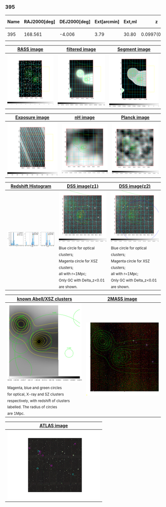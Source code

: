<div STYLE="page-break-after: always;"></div>

### 395

|Name|RAJ2000[deg]|DEJ2000[deg] |Ext[arcmin]| Ext,ml | z | z_src| C|GC(XSZ,Delta_z<0.01)| GC(OPT,Delta_z<0.01)|GC| R_sig[arcmin] | R500[arcmin] | R500[Mpc]| CRsig[c/s] | CR500[c/s] |L500[1E44 erg/s]|F500[1E-12 erg/s/cm^2]| M500[1E14 Msun]|Tx[keV]|Cnt_sig|Beta|Rc[arcmin]|Comment|Alias|
|---|---|---|---|---|---|------|---|--------|---------|----------|---|---|---|---|---|---|---|---|---|---|---|---|---|---|
|395| 168.561| -4.006| 3.79| 30.80| 0.0997(0.005)| z1, z_opt| S| -| N| N| 7.338| 6.360| 0.702| 0.062(0.026)| 0.060(0.026)| 0.271(0.088)| 1.077(0.349)| 1.08(0.18)| 2.32(0.24)| 25.3| 0.864(-0.152+0.097)| 5.921(-1.324+1.167)| -| t184|

|[RASS image](../image/395/395_img.pdf)|[filtered image](../image/395/395_fil.pdf)|[Segment image](../image/395/395_seg.pdf)|
|-------------------|--------------------|-------------------|
| <img src="../image/395/395_img.png" width="300">  | <img src="../image/395/395_fil.png" width="300">   | <img src="../image/395/395_seg.png" width="300">  |

|[Exposure image](../image/395/395_mex.pdf)| [nH image](../image/395/395_nh.pdf)| [Planck image](../image/395/395_p.pdf)|
|-------------------|--------------------|-------------------|
|<img src="../image/395/395_mex.png" width="300">   | <img src="../image/395/395_nh.png" width="300">    | <img src="../image/395/395_p.png" width="300"> |

|[Redshift Histogram](../image/395/395_zg.pdf) | [DSS image(z1)](../image/395/395_dss_z1.pdf)      |  [DSS image(z2)](../image/395/395_dss_z2.pdf)    |
|-------------------|--------------------|-------------------|
|<img src="../image/395/395_zg.png" width="300"> |<img src="../image/395/395_dss_z1.png" width="300"> <sub><br>Blue circle for optical clusters; <br>Magenta circle for XSZ clusters; <br>all with r=1Mpc; <br>Only GC with Delta_z<0.01 are shown. </sub>| <img src="../image/395/395_dss_z2.png" width="300"><sub><br>Blue circle for optical clusters; <br>Magenta circle for XSZ clusters; <br>all with r=1Mpc; <br>Only GC with Delta_z<0.01 are shown. </sub> |

|[known Abell/XSZ clusters](../image/395/395_gc.pdf) | [2MASS image](../image/395/395_2mass.pdf)      |
|-------------------|-------------------|
|<img src=../image/395/395_gc.png width="300"> <br><sub>Magenta, blue and green circles <br>for optical, X-ray and SZ clusters <br>respectively, with redshift of clusters <br>labelled. The radius of circles <br>are 1Mpc.</sub>|<img src="../image/395/395_2mass.png" width="300">  |

|[ATLAS image](../image/395/395_s.pdf)        |
|-------------------|
| <img src="../image/395/395_s.pdf" width="300">  |
